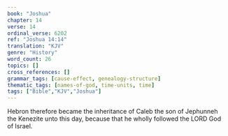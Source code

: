 ```yaml
---
book: "Joshua"
chapter: 14
verse: 14
ordinal_verse: 6202
ref: "Joshua 14:14"
translation: "KJV"
genre: "History"
word_count: 26
topics: []
cross_references: []
grammar_tags: [cause-effect, genealogy-structure]
thematic_tags: [names-of-god, time-units, time]
tags: ["Bible","KJV","Joshua"]
---
```

Hebron therefore became the inheritance of Caleb the son of Jephunneh the Kenezite unto this day, because that he wholly followed the LORD God of Israel.
